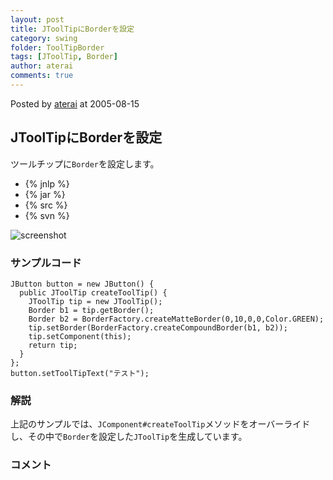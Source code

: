 ```yaml
---
layout: post
title: JToolTipにBorderを設定
category: swing
folder: ToolTipBorder
tags: [JToolTip, Border]
author: aterai
comments: true
---
```


Posted by [aterai](http://terai.xrea.jp/aterai.html) at 2005-08-15

## JToolTipにBorderを設定
ツールチップに`Border`を設定します。

- {% jnlp %}
- {% jar %}
- {% src %}
- {% svn %}

<!-- dummy comment line for breaking list -->

![screenshot](https://lh6.googleusercontent.com/_9Z4BYR88imo/TQTVjcQsX6I/AAAAAAAAAn0/tieki8bniAM/s800/ToolTipBorder.png)

### サンプルコード
<pre class="prettyprint"><code>JButton button = new JButton() {
  public JToolTip createToolTip() {
    JToolTip tip = new JToolTip();
    Border b1 = tip.getBorder();
    Border b2 = BorderFactory.createMatteBorder(0,10,0,0,Color.GREEN);
    tip.setBorder(BorderFactory.createCompoundBorder(b1, b2));
    tip.setComponent(this);
    return tip;
  }
};
button.setToolTipText("テスト");
</code></pre>

### 解説
上記のサンプルでは、`JComponent#createToolTip`メソッドをオーバーライドし、その中で`Border`を設定した`JToolTip`を生成しています。

### コメント
